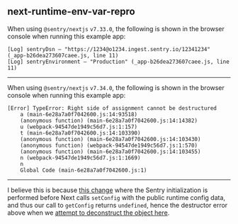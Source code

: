 ## next-runtime-env-var-repro

When using `@sentry/nextjs` `v7.33.0`, the following is shown in the browser console when running this example app:

```
[Log] sentryDsn – "https://1234@o1234.ingest.sentry.io/12341234" (_app-b26dea273607caee.js, line 11)
[Log] sentryEnvironment – "Production" (_app-b26dea273607caee.js, line 11)
```

---

When using `@sentry/nextjs` `v7.34.0`, the following is shown in the browser console when running this example app:

```
[Error] TypeError: Right side of assignment cannot be destructured
	a (main-6e28a7a0f7042600.js:14:93518)
	(anonymous function) (main-6e28a7a0f7042600.js:14:14382)
	u (webpack-94547de1949c56d7.js:1:157)
	t (main-6e28a7a0f7042600.js:14:103390)
	(anonymous function) (main-6e28a7a0f7042600.js:14:103430)
	(anonymous function) (webpack-94547de1949c56d7.js:1:570)
	(anonymous function) (main-6e28a7a0f7042600.js:14:103455)
	n (webpack-94547de1949c56d7.js:1:1669)
	n
	Global Code (main-6e28a7a0f7042600.js:1)
```

---

I believe this is because [this change](https://github.com/getsentry/sentry-javascript/pull/6927/files#diff-d8672a67805979e70e5fe8b85aa0e28dcbb716927c395674d09cbfdb0899a982R236) where the Sentry initialization is performed before Next calls `setConfig` with the public runtime config data, and thus our call to `getConfig` returns `undefined`, hence the destructor error above when we [attempt to deconstruct the object here](https://github.com/121cast/next-runtime-env-var-repro/blob/main/src/environment/next.publicRuntimeConfig.ts#L21).